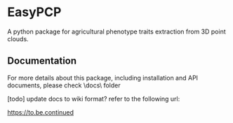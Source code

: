 # EasyPCP
A  python package for agricultural phenotype traits extraction from 3D point clouds.

## Documentation
For more details about this package, including installation and API documents, please check \docs\ folder

[todo] update docs to wiki format?
refer to the following url:

https://to.be.continued
